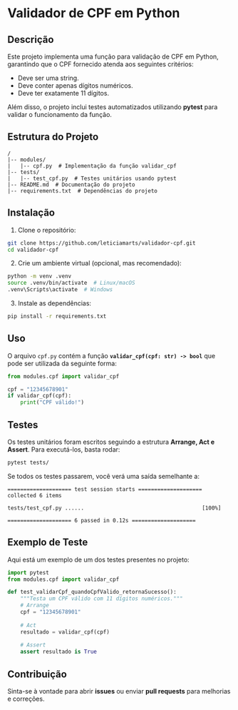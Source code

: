 # Validador de CPF em Python

## Descrição
Este projeto implementa uma função para validação de CPF em Python, garantindo que o CPF fornecido atenda aos seguintes critérios:

- Deve ser uma string.
- Deve conter apenas dígitos numéricos.
- Deve ter exatamente 11 dígitos.

Além disso, o projeto inclui testes automatizados utilizando **pytest** para validar o funcionamento da função.

## Estrutura do Projeto
```
/
|-- modules/
|   |-- cpf.py  # Implementação da função validar_cpf
|-- tests/
|   |-- test_cpf.py  # Testes unitários usando pytest
|-- README.md  # Documentação do projeto
|-- requirements.txt  # Dependências do projeto
```

## Instalação
1. Clone o repositório:
```sh
git clone https://github.com/leticiamarts/validador-cpf.git
cd validador-cpf
```

2. Crie um ambiente virtual (opcional, mas recomendado):
```sh
python -m venv .venv
source .venv/bin/activate  # Linux/macOS
.venv\Scripts\activate  # Windows
```

3. Instale as dependências:
```sh
pip install -r requirements.txt
```

## Uso
O arquivo `cpf.py` contém a função **`validar_cpf(cpf: str) -> bool`** que pode ser utilizada da seguinte forma:

```python
from modules.cpf import validar_cpf

cpf = "12345678901"
if validar_cpf(cpf):
    print("CPF válido!")
```

## Testes
Os testes unitários foram escritos seguindo a estrutura **Arrange, Act e Assert**. Para executá-los, basta rodar:
```sh
pytest tests/
```

Se todos os testes passarem, você verá uma saída semelhante a:
```
==================== test session starts ====================
collected 6 items

tests/test_cpf.py ......                                     [100%]

==================== 6 passed in 0.12s ====================
```

## Exemplo de Teste
Aqui está um exemplo de um dos testes presentes no projeto:
```python
import pytest
from modules.cpf import validar_cpf

def test_validarCpf_quandoCpfValido_retornaSucesso():
    """Testa um CPF válido com 11 dígitos numéricos."""
    # Arrange
    cpf = "12345678901"
    
    # Act
    resultado = validar_cpf(cpf)
    
    # Assert
    assert resultado is True
```

## Contribuição
Sinta-se à vontade para abrir **issues** ou enviar **pull requests** para melhorias e correções.


